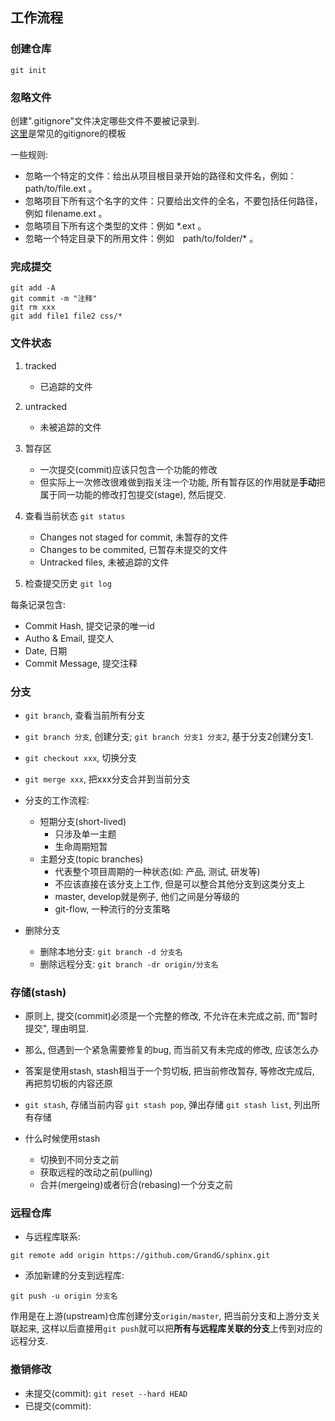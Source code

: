 ## 工作流程

### 创建仓库
```git init```

### 忽略文件
创建".gitignore"文件决定哪些文件不要被记录到.<br />
[这里](https://github.com/github/gitignore)是常见的gitignore的模板

一些规则:

- 忽略一个特定的文件：给出从项目根目录开始的路径和文件名，例如：path/to/file.ext 。
- 忽略项目下所有这个名字的文件：只要给出文件的全名，不要包括任何路径，例如 filename.ext 。
- 忽略项目下所有这个类型的文件：例如 *.ext 。
- 忽略一个特定目录下的所用文件：例如　path/to/folder/* 。

### 完成提交

```
git add -A
git commit -m "注释"
git rm xxx
git add file1 file2 css/*
```

### 文件状态
1. tracked
    - 已追踪的文件
2. untracked
    - 未被追踪的文件

3. 暂存区
    - 一次提交(commit)应该只包含一个功能的修改
    - 但实际上一次修改很难做到指关注一个功能, 所有暂存区的作用就是**手动**把属于同一功能的修改打包提交(stage), 然后提交.

4. 查看当前状态
```git status```
    
    - Changes not staged for commit, 未暂存的文件
    - Changes to be commited, 已暂存未提交的文件
    - Untracked files, 未被追踪的文件

5. 检查提交历史
```git log```

每条记录包含:

- Commit Hash, 提交记录的唯一id
- Autho & Email, 提交人
- Date, 日期
- Commit Message, 提交注释

### 分支

- ```git branch```, 查看当前所有分支
- ```git branch 分支```, 创建分支; ```git branch 分支1 分支2```, 基于分支2创建分支1.
- ```git checkout xxx```, 切换分支
- ```git merge xxx```, 把xxx分支合并到当前分支
- 分支的工作流程:
    * 短期分支(short-lived)
        + 只涉及单一主题
        + 生命周期短暂
    * 主题分支(topic branches)
        + 代表整个项目周期的一种状态(如: 产品, 测试, 研发等)
        + 不应该直接在该分支上工作, 但是可以整合其他分支到这类分支上
        + master, develop就是例子, 他们之间是分等级的
        + git-flow, 一种流行的分支策略

- 删除分支
    * 删除本地分支: ```git branch -d 分支名```
    * 删除远程分支: ```git branch -dr origin/分支名```

### 存储(stash)

- 原则上, 提交(commit)必须是一个完整的修改, 不允许在未完成之前, 而"暂时提交", 理由明显.
- 那么, 但遇到一个紧急需要修复的bug, 而当前又有未完成的修改, 应该怎么办
- 答案是使用stash, stash相当于一个剪切板, 把当前修改暂存, 等修改完成后, 再把剪切板的内容还原
- ```git stash```, 存储当前内容
```git stash pop```, 弹出存储 
 ```git stash list```, 列出所有存储

- 什么时候使用stash
    * 切换到不同分支之前
    * 获取远程的改动之前(pulling)
    * 合并(mergeing)或者衍合(rebasing)一个分支之前

### 远程仓库

- 与远程库联系: 
```
git remote add origin https://github.com/GrandG/sphinx.git
```
- 添加新建的分支到远程库: 
```
git push -u origin 分支名
```
作用是在上游(upstream)仓库创建分支```origin/master```, 把当前分支和上游分支关联起来, 这样以后直接用```git push```就可以把**所有与远程库关联的分支**上传到对应的远程分支.

### 撤销修改

- 未提交(commit): ```git reset --hard HEAD```
- 已提交(commit): 

